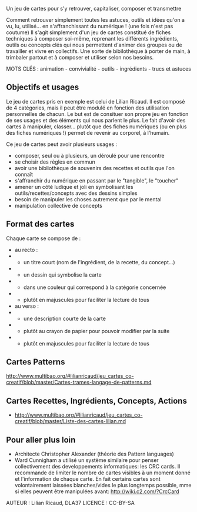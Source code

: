  Un jeu de cartes pour s'y retrouver, capitaliser, composer et transmettre
 
Comment retrouver simplement toutes les astuces, outils et idées qu'on a vu, lu, utilisé... en s'affranchissant du numérique ! (une fois n'est pas coutume)
Il s'agit simplement d'un jeu de cartes constitué de fiches techniques à composer soi-même, reprenant les différents ingrédients, outils ou concepts clés qui nous permettent d'animer des groupes ou de travailler et vivre en collectifs. Une sorte de bibilothèque à porter de main, à trimbaler partout et à composer et utiliser selon nos besoins.

MOTS CLÉS : animation - convivialité - outils - ingrédients - trucs et astuces

## Objectifs et usages

Le jeu de cartes pris en exemple est celui de Lilian Ricaud. Il est composé de 4 catégories, mais il peut être modulé en fonction des utilisation personnelles de chacun. Le but est de consituer son propre jeu en fonction de ses usages et des éléments qui nous parlent le plus.
Le fait d'avoir des cartes à manipuler, classer... plutôt que des fiches numériques (ou en plus des fiches numériques !) permet de revenir au corporel, à l'humain.

Ce jeu de cartes peut avoir plusieurs usages :

- composer, seul ou à plusieurs, un déroulé pour une rencontre
- se choisir des règles en commun
- avoir une bibliothèque de souvenirs des recettes et outils que l'on connaît
- s'affranchir du numérique en passant par le "tangible", le "toucher"
- amener un côté ludique et joli en symbolisant les outils/recettes/concepts avec des dessins simples
- besoin de manipuler les choses autrement que par le mental
- manipulation collective de concepts


## Format des cartes

Chaque carte se compose de :

- au recto :
- - un titre court (nom de l'ingrédient, de la recette, du concept...)
- - un dessin qui symbolise la carte
- - dans une couleur qui correspond à la catégorie concernée
- - plutôt en majuscules pour faciliter la lecture de tous
- au verso :
- - une description courte de la carte
- - plutôt au crayon de papier pour pouvoir modifier par la suite
- - plutôt en majuscules pour faciliter la lecture de tous

## Cartes Patterns

http://www.multibao.org/#lilianricaud/jeu_cartes_co-creatif/blob/master/Cartes-trames-langage-de-patterns.md

## Cartes Recettes, Ingrédients, Concepts, Actions

- http://www.multibao.org/#lilianricaud/jeu_cartes_co-creatif/blob/master/Liste-des-cartes-lilian.md


## Pour aller plus loin

- Architecte Christopher Alexander (théorie des Pattern languages)
- Ward Cunnigham a utilisé un système similaire pour penser collectivement des developpements informatiques: les CRC cards. Il recommande de limiter le nombre de cartes visibles à un moment donné et l'information de chaque carte. En fait certains cartes sont volontairement laissées blanches/vides le plus longtemps possible, mme si elles peuvent être manipulées avant: http://wiki.c2.com/?CrcCard


AUTEUR : Lilian Ricaud, DLA37
LICENCE : CC-BY-SA

